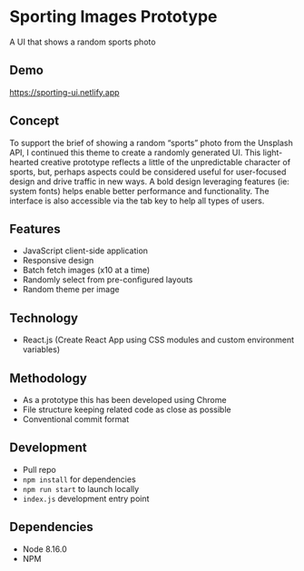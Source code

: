 # Sporting Images Prototype

A UI that shows a random sports photo

## Demo

https://sporting-ui.netlify.app

## Concept

To support the brief of showing a random “sports” photo from the Unsplash API, I continued this theme to create a randomly generated UI. This light-hearted creative prototype reflects a little of the unpredictable character of sports, but, perhaps aspects could be considered useful for user-focused design and drive traffic in new ways. A bold design leveraging features (ie: system fonts) helps enable better performance and functionality. The interface is also accessible via the tab key to help all types of users.

## Features

- JavaScript client-side application
- Responsive design
- Batch fetch images (x10 at a time)
- Randomly select from pre-configured layouts
- Random theme per image

## Technology

- React.js (Create React App using CSS modules and custom environment variables)

## Methodology

- As a prototype this has been developed using Chrome
- File structure keeping related code as close as possible
- Conventional commit format

## Development

- Pull repo
- `npm install` for dependencies
- `npm run start` to launch locally
- `index.js` development entry point

## Dependencies

- Node 8.16.0
- NPM
